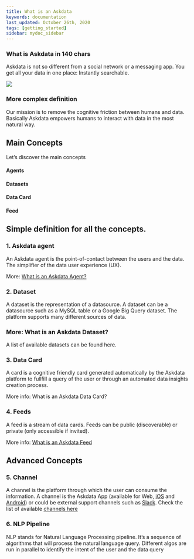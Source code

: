 ```yaml
---
title: What is an Askdata
keywords: documentation
last_updated: October 26th, 2020
tags: [getting_started]
sidebar: mydoc_sidebar
---
```


### What is Askdata in 140 chars

Askdata is not so different from a social network or a messaging app. 
You get all your data in one place: Instantly searchable.

<img src="https://docs.askdata.com/images/illustrations/docs/What-is-askdata.png" style="max-width:260px" />

### More complex definition

Our mission is to remove the cognitive friction between humans and data.
Basically Askdata empowers humans to interact with data in the most natural way.

## Main Concepts

Let’s discover the main concepts

#### Agents
#### Datasets
#### Data Card
#### Feed

## Simple definition for all the concepts.

### 1. Askdata agent

An Askdata agent is the point-of-contact between the users and the data. The simplifier of the data user experience (UX).

More: [What is an Askdata Agent?](docs/askdata.com)

### 2. Dataset

A dataset is the representation of a datasource. A dataset can be a datasource such as a MySQL table or a Google Big Query dataset. The platform supports many different sources of data.

### More: What is an Askdata Dataset?

A list of available datasets can be found here.

### 3. Data Card

A card is a cognitive friendly card generated automatically by the Askdata platform to fullfill a query of the user or through an automated data insights creation process.

More info: What is an Askdata Data Card?

### 4. Feeds

A feed is a stream of data cards. Feeds can be public (discoverable) or private (only accessible if invited).

More info: [What is an Askdata Feed](/what-is-an-askdata-feed)

## Advanced Concepts 

### 5. Channel

A channel is the platform through which the user can consume the information. A channel is the Askdata App (available for Web, [iOS](http://ios.askdata.com) and [Android](http://android.askdata.com)) or could be external support channels such as [Slack](https://www.askdata.com/slack). Check the list of available [channels here](https://www.askdata.com/channels)

### 6. NLP Pipeline

NLP stands for Natural Language Processing pipeline. It’s a sequence of algorithms that will process the natural language query. Different algos are run in parallel to identify the intent of the user and the data query

